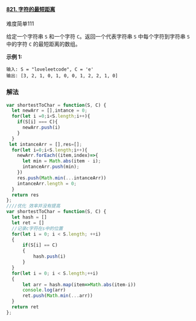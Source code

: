 #### [821. 字符的最短距离](https://leetcode-cn.com/problems/shortest-distance-to-a-character/)

难度简单111

给定一个字符串 `S` 和一个字符 `C`。返回一个代表字符串 `S` 中每个字符到字符串 `S` 中的字符 `C` 的最短距离的数组。

**示例 1:**

```
输入: S = "loveleetcode", C = 'e'
输出: [3, 2, 1, 0, 1, 0, 0, 1, 2, 2, 1, 0]
```

### 解法

```js
var shortestToChar = function(S, C) {
  let newArr = [],intance = 0;
  for(let i =0;i<S.length;i++){
    if(S[i] === C){
      newArr.push(i)
    }
  }
 let intanceArr = [],res=[];
  for(let i=0;i<S.length;i++){
    newArr.forEach((item,index)=>{
      let min = Math.abs(item - i);
      intanceArr.push(min);
    })
    res.push(Math.min(...intanceArr))
    intanceArr.length = 0;
  }
  return res
};
////优化 效率并没有提高
var shortestToChar = function(S, C) {
  let hash = []
  let ret = []
  //记录c字符在s中的位置
  for(let i = 0; i < S.length; ++i)
  {
      if(S[i] == C)
      {
          hash.push(i)
      }
  }
  for(let i = 0; i < S.length;++i)
  {
      let arr = hash.map(item=>Math.abs(item-i))
      console.log(arr)
      ret.push(Math.min(...arr))
  }
  return ret
};
```

